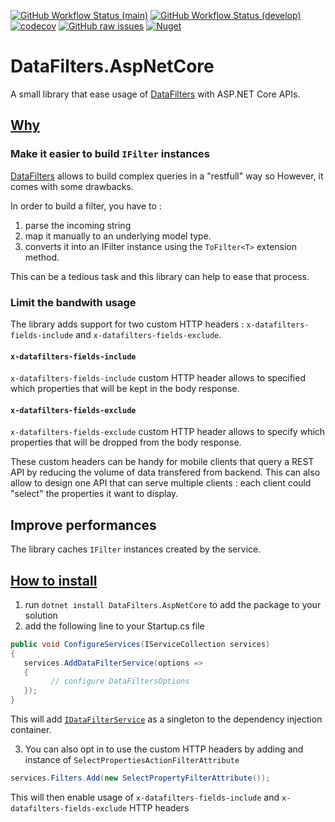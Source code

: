 [![GitHub Workflow Status (main)](https://img.shields.io/github/workflow/status/candoumbe/datafilters.aspnetcore/deployment/main?label=main)](https://github.com/candoumbe/DataFilters.AspNetCore/actions/workflows/deployment.yml)
[![GitHub Workflow Status (develop)](https://img.shields.io/github/workflow/status/candoumbe/datafilters.aspnetcore/integration/develop?label=develop)](https://github.com/candoumbe/DataFilters.AspNetCore/actions/workflows/continous.yml)
[![codecov](https://codecov.io/gh/candoumbe/DataFilters.aspnetcore/branch/develop/graph/badge.svg?token=FHSC41A4X3)](https://codecov.io/gh/candoumbe/DataFilters.aspnetcore)
[![GitHub raw issues](https://img.shields.io/github/issues-raw/candoumbe/datafilters.apsnetcore)](https://github.com/candoumbe/datafilters.aspnetcore/issues)
[![Nuget](https://img.shields.io/nuget/vpre/datafilters.aspnetcore)](https://nuget.org/packages/datafilters)
#  DataFilters.AspNetCore <!-- omit in toc -->

A small library that ease usage of [DataFilters][datafilters-nupkg] with ASP.NET Core APIs.





## <a href="#" id="lnk-why">Why</a>

### Make it easier to build `IFilter` instances
[DataFilters][datafilters-nupkg] allows to build complex queries in a "restfull" way so 
However, it comes with some drawbacks.

In order to build a filter, you have to :

1. parse the incoming string
2. map it manually to an underlying model type.
3. converts it into an IFilter instance using the `ToFilter<T>` extension method.

This can be a tedious task and this library can help to ease that process.

### Limit the bandwith usage
The library adds support for two custom HTTP headers : `x-datafilters-fields-include` and `x-datafilters-fields-exclude`.

#### `x-datafilters-fields-include`
`x-datafilters-fields-include` custom HTTP header allows to specified which properties that will be kept in the body response.

#### `x-datafilters-fields-exclude` 
`x-datafilters-fields-exclude` custom HTTP header allows to specify which properties that will be 
dropped from the body response.

These custom headers can be handy for mobile clients that query a REST API by reducing the volume 
of data transfered from backend. This can also allow to design one API that can serve multiple clients :
each client could "select" the properties it want to display.

## Improve performances
The library caches `IFilter` instances created by the service.

## <a href='#' id='how-to-install'>How to install</a>

1. run `dotnet install DataFilters.AspNetCore` to add the package to your solution
2. add the following line to your Startup.cs file

```csharp
public void ConfigureServices(IServiceCollection services)
{
   services.AddDataFilterService(options => 
   {
         // configure DataFiltersOptions
   });
}
```
This will add [`IDataFilterService`](/src/DataFilters.AspNetCore/IDataFilterService.cs) as a singleton to the dependency injection container.

3. You can also opt in to use the custom HTTP headers by adding and instance of `SelectPropertiesActionFilterAttribute`
```csharp
services.Filters.Add(new SelectPropertyFilterAttribute());
```

This will then enable usage of `x-datafilters-fields-include` and `x-datafilters-fields-exclude` HTTP headers


[datafilters-nupkg]: https://nuget.org/packages/DataFilters